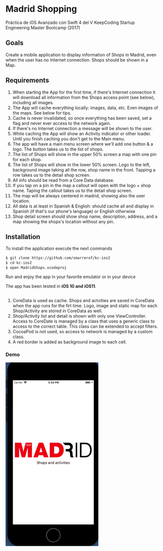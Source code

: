 # Madrid Shopping
Práctica de iOS Avanzado con Swift 4 del V KeepCoding Startup Engineering Master Bootcamp (2017)

## Goals
Create a mobile application to display information of Shops in Madrid, even when the user has no Internet connection. Shops should be shown in a Map.

## Requirements
1. When starting the App for the first time, if there's Internet connection it will download all information from the Shops access
point (see below), including all images.
2. The App will cache everything locally: images, data, etc. Even images of the maps. See below for tips.
3. Cache is never invalidated, so once everything has been saved, set a flag and never ever access to the network again.
4. If there's no Internet connection a message will be shown to the user.
5. While caching the App will show an Activity indicator or other loader. Until you finish caching you don't get to the Main menu.
6. The app will have a main menu screen where we'll add one button & a logo. The button takes us to the list of shops.
7. The list of Shops will show in the upper 50% screen a map with one pin for each shop.
8. The list of Shops will show in the lower 50% screen. Logo to the left, background image taking all the row, shop name in the front. Tapping a row takes us to the detail shop screen.
9. All info should be read from a Core Data database.
10. If you tap on a pin in the map a callout will open with the logo + shop name. Taping the callout takes us to the detail shop screen.
11. The map will be always centered in madrid, showing also the user location.
12. All data is at least in Spanish & English: should cache all and display in Spanish (if that's our phone's language) or English otherwise
13. Shop detail screen should show shop name, description, address, and a map showing the shops's location without any pin.


## Installation
To install the application execute the next commands
```
$ git clone https://github.com/smarrerof/kc-ios2
$ cd kc-ios2
$ open MadridShops.xcodeproj
```

Run and enjoy the app in your favorite emulator or in your device

The app has been tested in **iOS 10 and iOS11**.

## 
1. CoreData is used as cache. Shops and actvities are saved in CoreData when the app runs for the firt time. Logo, image and static map for each Shop/Activity are stored in CoreData as well.
2. Shop/Activity list and detail is shown with only one ViewController. Access to CoreDate is managed by a class that uses a generic class to access to the correct table. This class can be extended to accept filters.
3. CocoaPod is not used, so access to network is managed by a custom class.
4. A red border is added as background image to each cell.

### Demo
![MadridShops Demo](https://raw.githubusercontent.com/smarrerof/kc-ios2/master/madridapp-ios.gif)